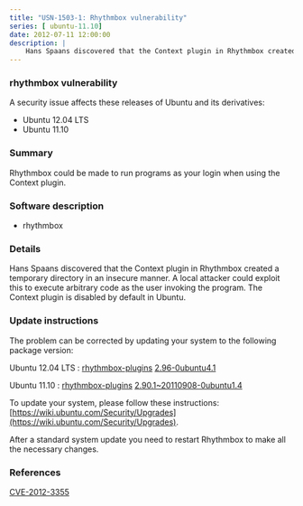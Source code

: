 ```yaml
---
title: "USN-1503-1: Rhythmbox vulnerability"
series: [ ubuntu-11.10]
date: 2012-07-11 12:00:00
description: |
    Hans Spaans discovered that the Context plugin in Rhythmbox created a temporary directory in an insecure manner. A local attacker could exploit this to execute arbitrary code as the user invoking the program. The Context plugin is disabled by default in Ubuntu. 
--- 
```

 
### rhythmbox vulnerability

A security issue affects these releases of Ubuntu and its derivatives:

* Ubuntu 12.04 LTS
* Ubuntu 11.10

### Summary

Rhythmbox could be made to run programs as your login when using the Context plugin.

### Software description

* rhythmbox 

### Details

Hans Spaans discovered that the Context plugin in Rhythmbox created a temporary directory in an insecure manner. A local attacker could exploit this to execute arbitrary code as the user invoking the program. The Context plugin is disabled by default in Ubuntu. 

### Update instructions

The problem can be corrected by updating your system to the following package version:

Ubuntu 12.04 LTS
 : [rhythmbox-plugins](https://launchpad.net/ubuntu/+source/rhythmbox) <span> [2.96-0ubuntu4.1](https://launchpad.net/ubuntu/+source/rhythmbox/2.96-0ubuntu4.1) </span> 

Ubuntu 11.10
 : [rhythmbox-plugins](https://launchpad.net/ubuntu/+source/rhythmbox) <span> [2.90.1~20110908-0ubuntu1.4](https://launchpad.net/ubuntu/+source/rhythmbox/2.90.1~20110908-0ubuntu1.4) </span> 

To update your system, please follow these instructions: [https://wiki.ubuntu.com/Security/Upgrades](https://wiki.ubuntu.com/Security/Upgrades).

After a standard system update you need to restart Rhythmbox to make all the necessary changes. 

### References

 [CVE-2012-3355](http://people.ubuntu.com/~ubuntu-security/cve/CVE-2012-3355)
 
